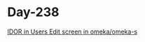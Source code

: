 # Day-238

[IDOR in Users Edit screen in omeka/omeka-s](https://huntr.dev/bounties/86f06e28-ed8d-4f96-b4ad-e47f2fe94ba6/)
